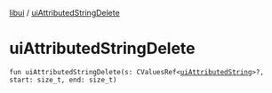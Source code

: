 [libui](README.md) / [uiAttributedStringDelete](ui-attributed-string-delete.md)

# uiAttributedStringDelete

`fun uiAttributedStringDelete(s: CValuesRef<`[`uiAttributedString`](ui-attributed-string.md)`>?, start: size_t, end: size_t)`